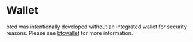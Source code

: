 # Wallet

btcd was intentionally developed without an integrated wallet for security
reasons.  Please see [btcwallet](https://github.com/michelvankessel/btcwallet) for more
information.
